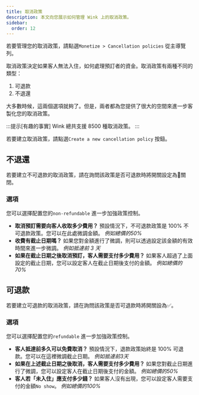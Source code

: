 ```yaml
---
title: 取消政策
description: 本文向您展示如何管理 Wink 上的取消政策。
sidebar:
  order: 12
---
```

若要管理您的取消政策，請點選`Monetize > Cancellation policies` 從主導覽列。

取消政策決定如果客人無法入住，如何處理預訂者的資金。取消政策有兩種不同的類型：

1. 可退款
2. 不退還

大多數時候，這兩個選項就夠了。但是，兩者都為您提供了很大的空間來進一步客製化您的取消政策。

:::提示\[有趣的事實]
Wink 總共支援 8500 種取消政策。
:::

若要建立取消政策，請點選`Create a new cancellation policy` 按鈕。

## 不退還

若要建立不可退款的取消政策，請在詢問該政策是否可退款時將開關設定為🛑關閉。

### 選項

您可以選擇配置您的`non-refundable` 進一步加強政策控制。

* **取消預訂需要向客人收取多少費用？** 預設情況下，不可退款政策是 100% 不可退款政策。您可以在此處微調金額。 *例如總價的50%*
* **收費有截止日期嗎？** 如果您對金額進行了微調，則可以透過設定該金額的有效時間來進一步微調。 *例如抵達前 3 天*
* **如果在截止日期之後取消預訂，客人需要支付多少費用？** 如果客人超過了上面設定的截止日期，您可以設定客人在截止日期後支付的金額。 *例如總價的70%*

## 可退款

若要建立可退款的取消政策，請在詢問該政策是否可退款時將開關設為✅。

### 選項

您可以選擇配置您的`refundable` 進一步加強政策控制。

* **客人抵達前多久可以免費取消？** 預設情況下，退款政策始終是 100% 可退款。您可以在這裡微調截止日期。 *例如抵達前3天*
* **如果在上述截止日期之後取消，客人需要支付多少費用？** 如果您對截止日期進行了微調，您可以設定客人在截止日期後支付的金額。 *例如總價的50%*
* **客人若「未入住」應支付多少錢？** 如果客人沒有出現，您可以設定客人需要支付的金額`No show`。 *例如總價的100%*

